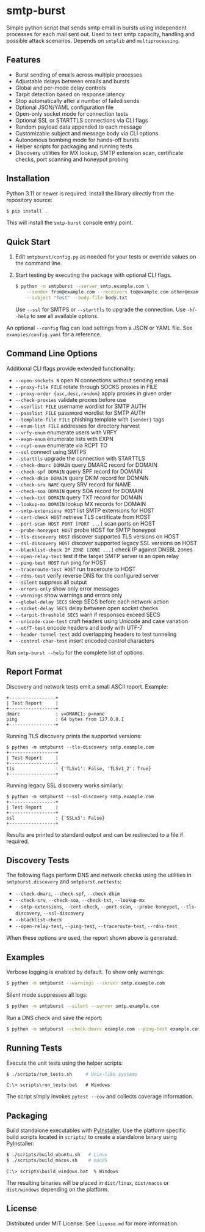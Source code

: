 # smtp-burst
Simple python script that sends smtp email in bursts using independent processes for each mail sent out. Used to test smtp capacity, handling and possible attack scenarios. Depends on `smtplib` and `multiprocessing`.

## Features

- Burst sending of emails across multiple processes
- Adjustable delays between emails and bursts
- Global and per-mode delay controls
- Tarpit detection based on response latency
- Stop automatically after a number of failed sends
- Optional JSON/YAML configuration file
- Open-only socket mode for connection tests
- Optional SSL or STARTTLS connections via CLI flags
- Random payload data appended to each message
- Customizable subject and message body via CLI options
- Autonomous bombing mode for hands-off bursts
- Helper scripts for packaging and running tests
- Discovery utilities for MX lookup, SMTP extension scan, certificate checks,
  port scanning and honeypot probing

## Installation

Python 3.11 or newer is required. Install the library directly from the
repository source:

```bash
$ pip install .
```

This will install the `smtp-burst` console entry point.

## Quick Start

1. Edit `smtpburst/config.py` as needed for your tests or override values on the
   command line.
2. Start testing by executing the package with optional CLI flags.

   ```bash
   $ python -m smtpburst --server smtp.example.com \
       --sender from@example.com --receivers to@example.com other@example.com \
       --subject "Test" --body-file body.txt
   ```

   Use `--ssl` for SMTPS or `--starttls` to upgrade the connection.
   Use `-h`/`--help` to see all available options.

An optional `--config` flag can load settings from a JSON or YAML file.
See `examples/config.yaml` for a reference.

## Command Line Options

Additional CLI flags provide extended functionality:

- `--open-sockets N` open N connections without sending email
- `--proxy-file FILE` rotate through SOCKS proxies in FILE
- `--proxy-order {asc,desc,random}` apply proxies in given order
- `--check-proxies` validate proxies before use
- `--userlist FILE` username wordlist for SMTP AUTH
- `--passlist FILE` password wordlist for SMTP AUTH
- `--template-file FILE` phishing template with `{sender}` tags
- `--enum-list FILE` addresses for directory harvest
- `--vrfy-enum` enumerate users with VRFY
- `--expn-enum` enumerate lists with EXPN
- `--rcpt-enum` enumerate via RCPT TO
- `--ssl` connect using SMTPS
- `--starttls` upgrade the connection with STARTTLS
- `--check-dmarc DOMAIN` query DMARC record for DOMAIN
- `--check-spf DOMAIN` query SPF record for DOMAIN
- `--check-dkim DOMAIN` query DKIM record for DOMAIN
- `--check-srv NAME` query SRV record for NAME
- `--check-soa DOMAIN` query SOA record for DOMAIN
- `--check-txt DOMAIN` query TXT record for DOMAIN
- `--lookup-mx DOMAIN` lookup MX records for DOMAIN
- `--smtp-extensions HOST` list SMTP extensions for HOST
- `--cert-check HOST` retrieve TLS certificate from HOST
- `--port-scan HOST PORT [PORT ...]` scan ports on HOST
- `--probe-honeypot HOST` probe HOST for SMTP honeypot
- `--tls-discovery HOST` discover supported TLS versions on HOST
- `--ssl-discovery HOST` discover supported legacy SSL versions on HOST
- `--blacklist-check IP ZONE [ZONE ...]` check IP against DNSBL zones
- `--open-relay-test` test if the target SMTP server is an open relay
- `--ping-test HOST` run ping for HOST
- `--traceroute-test HOST` run traceroute to HOST
- `--rdns-test` verify reverse DNS for the configured server
- `--silent` suppress all output
- `--errors-only` show only error messages
- `--warnings` show warnings and errors only
- `--global-delay SECS` sleep SECS before each network action
- `--socket-delay SECS` delay between open socket checks
- `--tarpit-threshold SECS` warn if responses exceed SECS
- `--unicode-case-test` craft headers using Unicode and case variation
- `--utf7-test` encode headers and body with UTF-7
- `--header-tunnel-test` add overlapping headers to test tunneling
- `--control-char-test` insert encoded control characters

Run `smtp-burst --help` for the complete list of options.

## Report Format

Discovery and network tests emit a small ASCII report. Example:

```
+-----------------+
| Test Report     |
+-----------------+
dmarc             : v=DMARC1; p=none
ping              : 64 bytes from 127.0.0.1
+-----------------+
```

Running TLS discovery prints the supported versions:

```
$ python -m smtpburst --tls-discovery smtp.example.com
+-----------------+
| Test Report     |
+-----------------+
tls               : {'TLSv1': False, 'TLSv1_2': True}
+-----------------+
```

Running legacy SSL discovery works similarly:

```
$ python -m smtpburst --ssl-discovery smtp.example.com
+-----------------+
| Test Report     |
+-----------------+
ssl               : {'SSLv3': False}
+-----------------+
```

Results are printed to standard output and can be redirected to a file if
required.

## Discovery Tests

The following flags perform DNS and network checks using the utilities in
`smtpburst.discovery` and `smtpburst.nettests`:

- `--check-dmarc`, `--check-spf`, `--check-dkim`
- `--check-srv`, `--check-soa`, `--check-txt`, `--lookup-mx`
- `--smtp-extensions`, `--cert-check`, `--port-scan`, `--probe-honeypot`,
  `--tls-discovery`, `--ssl-discovery`
- `--blacklist-check`
- `--open-relay-test`, `--ping-test`, `--traceroute-test`, `--rdns-test`

When these options are used, the report shown above is generated.

## Examples

Verbose logging is enabled by default. To show only warnings:

```bash
$ python -m smtpburst --warnings --server smtp.example.com
```

Silent mode suppresses all logs:

```bash
$ python -m smtpburst --silent --server smtp.example.com
```

Run a DNS check and save the report:

```bash
$ python -m smtpburst --check-dmarc example.com --ping-test example.com > report.txt
```

## Running Tests

Execute the unit tests using the helper scripts:

```bash
$ ./scripts/run_tests.sh     # Unix-like systems
```

```batch
C:\> scripts\run_tests.bat   # Windows
```

The script simply invokes `pytest --cov` and collects coverage information.

## Packaging

Build standalone executables with [PyInstaller](https://www.pyinstaller.org/).
Use the platform specific build scripts located in `scripts/` to create a
standalone binary using PyInstaller:

```bash
$ ./scripts/build_ubuntu.sh   # Linux
$ ./scripts/build_macos.sh    # macOS
```

```batch
C:\> scripts\build_windows.bat  % Windows
```

The resulting binaries will be placed in `dist/linux`, `dist/macos` or
`dist/windows` depending on the platform.

## License

Distributed under MIT License. See `license.md` for more information.

